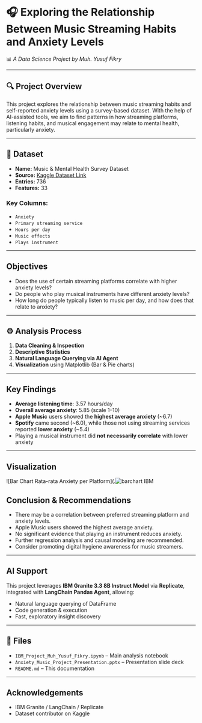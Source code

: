 # 🎧 Exploring the Relationship Between Music Streaming Habits and Anxiety Levels

📊 *A Data Science Project by Muh. Yusuf Fikry*

---

## 🔍 Project Overview

This project explores the relationship between music streaming habits and self-reported anxiety levels using a survey-based dataset. With the help of AI-assisted tools, we aim to find patterns in how streaming platforms, listening habits, and musical engagement may relate to mental health, particularly anxiety.

---

## 🧾 Dataset

- **Name:** Music & Mental Health Survey Dataset  
- **Source:** [Kaggle Dataset Link](https://www.kaggle.com/datasets)  
- **Entries:** 736  
- **Features:** 33  

###  Key Columns:
- `Anxiety`
- `Primary streaming service`
- `Hours per day`
- `Music effects`
- `Plays instrument`

---

##  Objectives

- Does the use of certain streaming platforms correlate with higher anxiety levels?
- Do people who play musical instruments have different anxiety levels?
- How long do people typically listen to music per day, and how does that relate to anxiety?

---

## ⚙ Analysis Process

1. **Data Cleaning & Inspection**
2. **Descriptive Statistics**
3. **Natural Language Querying via AI Agent**
4. **Visualization** using Matplotlib (Bar & Pie charts)

---

##  Key Findings

- **Average listening time**: 3.57 hours/day  
- **Overall average anxiety**: 5.85 (scale 1–10)  
- **Apple Music** users showed the **highest average anxiety** (~6.7)  
- **Spotify** came second (~6.0), while those not using streaming services reported **lower anxiety** (~5.4)  
- Playing a musical instrument did **not necessarily correlate** with lower anxiety

---

##  Visualization

![Bar Chart Rata-rata Anxiety per Platform](.![barchart IBM](https://github.com/user-attachments/assets/31798d67-822e-44bb-b530-e36b2aaddce4)

##  Conclusion & Recommendations

- There may be a correlation between preferred streaming platform and anxiety levels.
- Apple Music users showed the highest average anxiety.
- No significant evidence that playing an instrument reduces anxiety.
- Further regression analysis and causal modeling are recommended.
- Consider promoting digital hygiene awareness for music streamers.

---

##  AI Support

This project leverages **IBM Granite 3.3 8B Instruct Model** via **Replicate**, integrated with **LangChain Pandas Agent**, allowing:

- Natural language querying of DataFrame
- Code generation & execution
- Fast, exploratory insight discovery

---

## 📁 Files

- `IBM_Project_Muh_Yusuf_Fikry.ipynb` – Main analysis notebook
- `Anxiety_Music_Project_Presentation.pptx` – Presentation slide deck
- `README.md` – This documentation

---

##  Acknowledgements

- IBM Granite / LangChain / Replicate
- Dataset contributor on Kaggle
